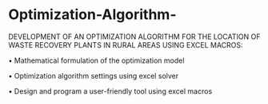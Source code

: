# Optimization-Algorithm-
DEVELOPMENT OF AN OPTIMIZATION ALGORITHM FOR THE LOCATION OF WASTE RECOVERY PLANTS IN RURAL AREAS USING EXCEL MACROS:



•	Mathematical formulation of the optimization model 

•	Optimization algorithm settings using excel solver

•	Design and program a user-friendly tool using excel macros

